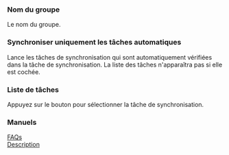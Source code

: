 ### Nom du groupe  
Le nom du groupe.  

### Synchroniser uniquement les tâches automatiques
  
Lance les tâches de synchronisation qui sont automatiquement vérifiées dans la tâche de synchronisation. La liste des tâches n'apparaîtra pas si elle est cochée.  

### Liste de tâches  
Appuyez sur le bouton pour sélectionner la tâche de synchronisation.  

### Manuels  
[FAQs](https://sentaroh.github.io/Documents/SMBSync3/SMBSync3_FAQ_EN.htm)  
[Description](https://sentaroh.github.io/Documents/SMBSync3/SMBSync3_Desc_EN.htm)  
